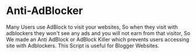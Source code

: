 # Anti-AdBlocker
Many Users use AdBlock to visit your websites, So when they visit with adblockers they won't see any ads and you will not earn from that visitor, So We made an Anti AdBlock or AdBlock Killer which prevents users accessing site with Adblockers. This Script is useful for Blogger Websites.
